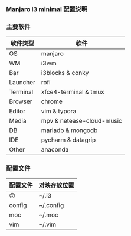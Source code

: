 ### Manjaro I3 minimal 配置说明



### 主要软件

| 软件类型 | 软件                      |
| -------- | ------------------------- |
| OS       | manjaro                   |
| WM       | i3wm                      |
| Bar      | i3blocks & conky          |
| Launcher | rofi                      |
| Terminal | xfce4-terminal & tmux     |
| Browser  | chrome                    |
| Editor   | vim & typora              |
| Media    | mpv & netease-cloud-music |
| DB       | mariadb & mongodb         |
| IDE      | pycharm & datagrip        |
| Other    | anaconda                  |



### 配置文件

| 配置文件 | 对映存放位置 |
| -------- | ------------ |
| 😮️        | ~/.i3        |
| config   | ~/.config    |
| moc      | ~/.moc       |
| vim      | ~/.vim       |

